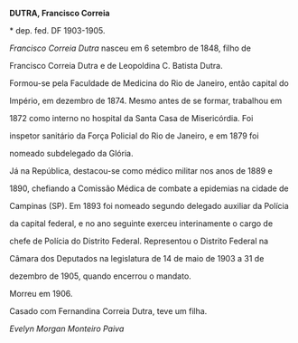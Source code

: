 **DUTRA, Francisco Correia**



\* dep. fed. DF 1903-1905.



*Francisco Correia Dutra* nasceu em 6 setembro de 1848, filho de

Francisco Correia Dutra e de Leopoldina C. Batista Dutra.



Formou-se pela Faculdade de Medicina do Rio de Janeiro, então capital do

Império, em dezembro de 1874. Mesmo antes de se formar, trabalhou em

1872 como interno no hospital da Santa Casa de Misericórdia. Foi

inspetor sanitário da Força Policial do Rio de Janeiro, e em 1879 foi

nomeado subdelegado da Glória.



Já na República, destacou-se como médico militar nos anos de 1889 e

1890, chefiando a Comissão Médica de combate a epidemias na cidade de

Campinas (SP). Em 1893 foi nomeado segundo delegado auxiliar da Polícia

da capital federal, e no ano seguinte exerceu interinamente o cargo de

chefe de Polícia do Distrito Federal. Representou o Distrito Federal na

Câmara dos Deputados na legislatura de 14 de maio de 1903 a 31 de

dezembro de 1905, quando encerrou o mandato.



Morreu em 1906.



Casado com Fernandina Correia Dutra, teve um filha.



*Evelyn Morgan Monteiro Paiva*



